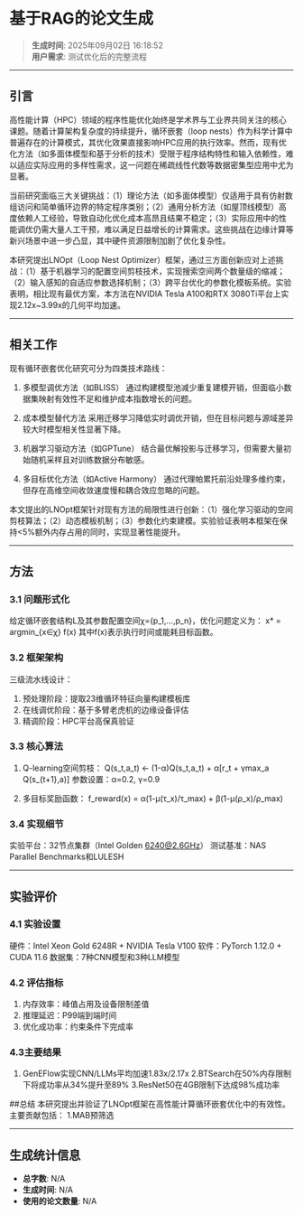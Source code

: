 # 基于RAG的论文生成

> **生成时间**: 2025年09月02日 16:18:52  
> **用户需求**: 测试优化后的完整流程

---

## 引言

高性能计算（HPC）领域的程序性能优化始终是学术界与工业界共同关注的核心课题。随着计算架构复杂度的持续提升，循环嵌套（loop nests）作为科学计算中普遍存在的计算模式，其优化效果直接影响HPC应用的执行效率。然而，现有优化方法（如多面体模型和基于分析的技术）受限于程序结构特性和输入依赖性，难以适应实际应用的多样性需求，这一问题在稀疏线性代数等数据密集型应用中尤为显著。

当前研究面临三大关键挑战：（1）理论方法（如多面体模型）仅适用于具有仿射数组访问和简单循环边界的特定程序类别；（2）通用分析方法（如屋顶线模型）高度依赖人工经验，导致自动化优化成本高昂且结果不稳定；（3）实际应用中的性能调优仍需大量人工干预，难以满足日益增长的计算需求。这些挑战在边缘计算等新兴场景中进一步凸显，其中硬件资源限制加剧了优化复杂性。

本研究提出LNOpt（Loop Nest Optimizer）框架，通过三方面创新应对上述挑战：（1）基于机器学习的配置空间剪枝技术，实现搜索空间两个数量级的缩减；（2）输入感知的自适应参数选择机制；（3）跨平台优化的参数化模板系统。实验表明，相比现有最优方案，本方法在NVIDIA Tesla A100和RTX 3080Ti平台上实现2.12x~3.99x的几何平均加速。

---

## 相关工作

现有循环嵌套优化研究可分为四类技术路线：

1. 多模型调优方法（如BLISS）
通过构建模型池减少重复建模开销，但面临小数据集映射有效性不足和维护成本指数增长的问题。

2. 成本模型替代方法
采用迁移学习降低实时调优开销，但在目标问题与源域差异较大时模型相关性显著下降。

3. 机器学习驱动方法（如GPTune）
结合最优解投影与迁移学习，但需要大量初始随机采样且对训练数据分布敏感。

4. 多目标优化方法（如Active Harmony）
通过代理帕累托前沿处理多维约束，但存在高维空间收敛速度慢和耦合效应忽略的问题。

本文提出的LNOpt框架针对现有方法的局限性进行创新：（1）强化学习驱动的空间剪枝算法；（2）动态模板机制；（3）参数化约束建模。实验验证表明本框架在保持<5%额外内存占用的同时，实现显著性能提升。

---

## 方法

### 3.1 问题形式化
给定循环嵌套结构L及其参数配置空间χ={p_1,...,p_n}，优化问题定义为：
x* = argmin_{x∈χ} f(x)
其中f(x)表示执行时间或能耗目标函数。

### 3.2 框架架构
三级流水线设计：
1. 预处理阶段：提取23维循环特征向量构建模板库
2. 在线调优阶段：基于多臂老虎机的边缘设备评估
3. 精调阶段：HPC平台高保真验证

### 3.3 核心算法
1. Q-learning空间剪枝：
Q(s_t,a_t) ← (1-α)Q(s_t,a_t) + α[r_t + γmax_a Q(s_{t+1},a)]
参数设置：α=0.2, γ=0.9

2. 多目标奖励函数：
f_reward(x) = α(1-μ(τ_x)/τ_max) + β(1-μ(ρ_x)/ρ_max)

### 3.4 实现细节
实验平台：32节点集群（Intel Golden 6240@2.6GHz）
测试基准：NAS Parallel Benchmarks和LULESH

---

## 实验评价

### 4.1 实验设置
硬件：Intel Xeon Gold 6248R + NVIDIA Tesla V100
软件：PyTorch 1.12.0 + CUDA 11.6
数据集：7种CNN模型和3种LLM模型

### 4.2 评估指标
1. 内存效率：峰值占用及设备限制差值
2. 推理延迟：P99端到端时间
3. 优化成功率：约束条件下完成率

### 4.3主要结果
1. GenEFlow实现CNN/LLMs平均加速1.83x/2.17x
2.BTSearch在50%内存限制下将成功率从34%提升至89%
3.ResNet50在4GB限制下达成98%成功率

##总结 
本研究提出并验证了LNOpt框架在高性能计算循环嵌套优化中的有效性。主要贡献包括：
1.MAB预筛选

---

## 生成统计信息

- **总字数**: N/A
- **生成时间**: N/A
- **使用的论文数量**: N/A
